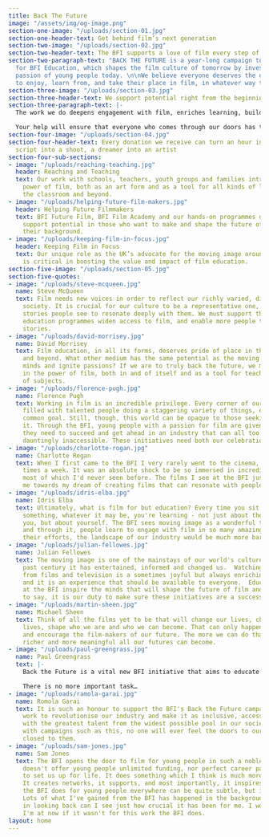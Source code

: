 ```yaml
---
title: Back The Future
image: "/assets/img/og-image.png"
section-one-image: "/uploads/section-01.jpg"
section-one-header-text: Get behind film’s next generation
section-two-image: "/uploads/section-02.jpg"
section-two-header-text: The BFI supports a love of film every step of the way
section-two-paragraph-text: "BACK THE FUTURE is a year-long campaign to raise £1 million
  for BFI Education, which shapes the film culture of tomorrow by investing in the
  passion of young people today. \n\nWe believe everyone deserves the opportunity
  to enjoy, learn from, and take their place in film, in whatever way they choose."
section-three-image: "/uploads/section-03.jpg"
section-three-header-text: We support potential right from the beginning.
section-three-paragraph-text: |-
  The work we do deepens engagement with film, enriches learning, builds practical skills, and helps young people to understand and contribute to the world around them.

  Your help will ensure that everyone who comes through our doors has the BFI behind them, and feels that anything is possible.
section-four-image: "/uploads/section-04.jpg"
section-four-header-text: Every donation we receive can turn an hour into a day, a
  script into a shoot, a dreamer into an artist
section-four-sub-sections:
- image: "/uploads/reaching-teaching.jpg"
  header: Reaching and Teaching
  text: Our work with schools, teachers, youth groups and families introduces the
    power of film, both as an art form and as a tool for all kinds of learning, in
    the classroom and beyond.
- image: "/uploads/helping-future-film-makers.jpg"
  header: Helping Future Filmmakers
  text: BFI Future Film, BFI Film Academy and our hands-on programmes discover and
    support potential in those who want to make and shape the future of film, whatever
    their background.
- image: "/uploads/keeping-film-in-focus.jpg"
  header: Keeping Film in Focus
  text: Our unique role as the UK’s advocate for the moving image around the world
    is critical in boosting the value and impact of film education.
section-five-image: "/uploads/section-05.jpg"
section-five-quotes:
- image: "/uploads/steve-mcqueen.jpg"
  name: Steve McQueen
  text: Film needs new voices in order to reflect our richly varied, diverse and challenging
    society. It is crucial for our culture to be a representative one, and for the
    stories people see to resonate deeply with them. We must support the BFI, whose
    education programmes widen access to film, and enable more people to share their
    stories.
- image: "/uploads/david-morrisey.jpg"
  name: David Morrisey
  text: Film education, in all its forms, deserves pride of place in the classroom
    and beyond. What other medium has the same potential as the moving image to inspire
    minds and ignite passions? If we are to truly back the future, we must have faith
    in the power of film, both in and of itself and as a tool for teaching all manner
    of subjects.
- image: "/uploads/florence-pugh.jpg"
  name: Florence Pugh
  text: Working in film is an incredible privilege. Every corner of our industry is
    filled with talented people doing a staggering variety of things, each with a
    common goal. Still, though, this world can be opaque to those seeking to enter
    it. Through the BFI, young people with a passion for film are given the tools
    they need to succeed and get ahead in an industry that can all too often seem
    dauntingly inaccessible. These initiatives need both our celebration and our support.
- image: "/uploads/charlotte-rogan.jpg"
  name: Charlotte Regan
  text: When I first came to the BFI I very rarely went to the cinema, now I go 2/3
    times a week. It was an absolute shock to be so immersed in incredible films,
    most of which I'd never seen before. The films I see at the BFI just further pushes
    me towards my dream of creating films that can resonate with people.
- image: "/uploads/idris-elba.jpg"
  name: Idris Elba
  text: Ultimately, what is film for but education? Every time you sit down to watch
    something, whatever it may be, you're learning - not just about the world around
    you, but about yourself. The BFI sees moving image as a wonderful tool for self-expression,
    and through it, people learn to engage with film in so many amazing ways. Without
    their efforts, the landscape of our industry would be much more barren.
- image: "/uploads/julian-fellowes.jpg"
  name: Julian Fellowes
  text: The moving image is one of the mainstays of our world's culture. Over the
    past century it has entertained, informed and changed us.  Watching and learning
    from films and television is a sometimes joyful but always enriching experience,
    and it is an experience that should be available to everyone.  Education programmes
    at the BFI inspire the minds that will shape the future of film and, needless
    to say, it is our duty to make sure these initiatives are a success.
- image: "/uploads/martin-sheen.jpg"
  name: Michael Sheen
  text: Think of all the films yet to be that will change our lives, change our children's
    lives, shape who we are and who we can become. That can only happen if we support
    and encourage the film-makers of our future. The more we can do that now, the
    richer and more meaningful all our futures can become.
- image: "/uploads/paul-greengrass.jpg"
  name: Paul Greengrass
  text: |-
    Back the Future is a vital new BFI initiative that aims to educate and nurture tomorrow’s film makers. If we are to build tomorrow's accessible and diverse film community, it's vital that we find and encourage new talent from all backgrounds and in every part of our country, and give them the best possible platform from which to tell their stories. These filmmakers of the future will help guide us in the years ahead, telling us stories of who we were, are and are to become.

    There is no more important task…
- image: "/uploads/ramola-garai.jpg"
  name: Romola Garai
  text: It is such an honour to support the BFI's Back the Future campaign as they
    work to revolutionise our industry and make it as inclusive, accessible and filled
    with the greatest talent from the widest possible pool in our society. Hopefully,
    with campaigns such as this, no one will ever feel the doors to our industry were
    closed to them.
- image: "/uploads/sam-jones.jpg"
  name: Sam Jones
  text: The BFI opens the door to film for young people in such a noble way. The BFI
    doesn't offer young people unlimited funding, nor perfect career paths designed
    to set us up for life. It does something which I think is much more valuable.
    It creates networks, it supports, and most importantly, it inspires. The work
    the BFI does for young people everywhere can be quite subtle, but it's so right.
    Lots of what I've gained from the BFI has happened in the background and so only
    in looking back can I see just how crucial it has been for me. I wouldn't be where
    I'm at now if it wasn't for this work the BFI does.
layout: home
---
```


